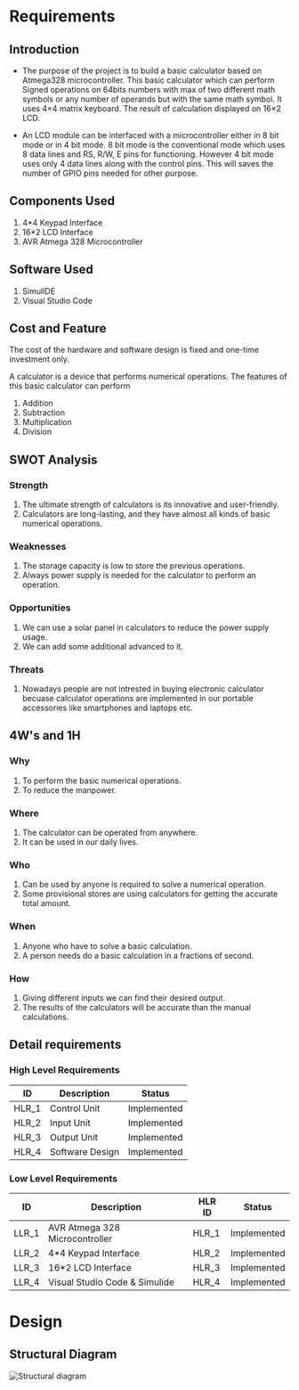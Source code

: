 # Requirements

## Introduction
* The purpose of the project is to build a basic calculator based on Atmega328 microcontroller. This basic calculator which can perform Signed operations on 64bits numbers with max of two different math symbols or any number of operands but with the same math symbol. It uses 4×4 matrix keyboard. The result of calculation displayed on 16×2 LCD.   

* An LCD module can be interfaced with a microcontroller either in 8 bit mode or in 4 bit mode. 8 bit mode is the conventional mode which uses 8 data lines and RS, R/W, E pins for functioning. However 4 bit mode uses only 4 data lines along with the control pins. This will saves the number of GPIO pins needed for other purpose.
## Components Used
1.  4*4 Keypad Interface
2.  16*2 LCD Interface
3.  AVR Atmega 328 Microcontroller

## Software Used
1.  SimulIDE
2.  Visual Studio Code

## Cost and Feature
The cost of the hardware and software design is fixed and one-time investment only.

A calculator is a device that performs numerical operations. The features of this basic calculator can perform 
1.  Addition
2.  Subtraction
3.  Multiplication
4.  Division
## SWOT Analysis
### Strength
1.  The ultimate strength of calculators is its innovative and user-friendly.
2.  Calculators are long-lasting, and they have almost all kinds of basic numerical operations.

### Weaknesses
1.  The storage capacity is low to store the previous operations.
2.  Always power supply is needed for the calculator to perform an operation.
### Opportunities
1.  We can use a solar panel in calculators to reduce the power supply usage.
2.  We can add some additional advanced to it.
### Threats
1.  Nowadays people are not intrested in buying electronic calculator becuase calculator operations are implemented in our portable accessories like smartphones and laptops etc.

## 4W's and 1H
### Why
1.  To perform the basic numerical operations.
2.  To reduce the manpower.

### Where
1.  The calculator can be operated from anywhere.
2.  It can be used in our daily lives.

### Who
1.  Can be used by anyone is required to solve a numerical operation.
2.  Some provisional stores are using calculators for getting the accurate total amount. 

### When
1.  Anyone who have to solve a basic calculation.
2.  A person needs do a basic calculation in a fractions of second.

### How
1.  Giving different inputs we can find their desired output.
2.  The results of the calculators will be accurate than the manual calculations.

## Detail requirements
### High Level Requirements
| ID | Description | Status |
|----|-------------|--------|
| HLR_1 | Control Unit | Implemented |
| HLR_2 | Input Unit | Implemented |
| HLR_3 | Output Unit | Implemented |
| HLR_4 | Software Design | Implemented |

### Low Level Requirements
| ID | Description | HLR ID | Status |
|----|-------------|--------|--------|
| LLR_1 | AVR Atmega 328 Microcontroller | HLR_1 | Implemented |    
| LLR_2 | 4*4 Keypad Interface | HLR_2 | Implemented |
| LLR_3 | 16*2 LCD Interface | HLR_3 | Implemented |
| LLR_4 | Visual Studio Code & Simulide | HLR_4 | Implemented |

# Design

## Structural Diagram
![Structural diagram](https://user-images.githubusercontent.com/70203719/144437274-1bf18ed9-66fc-4f6c-a9ca-d9e45fbb84de.png)

